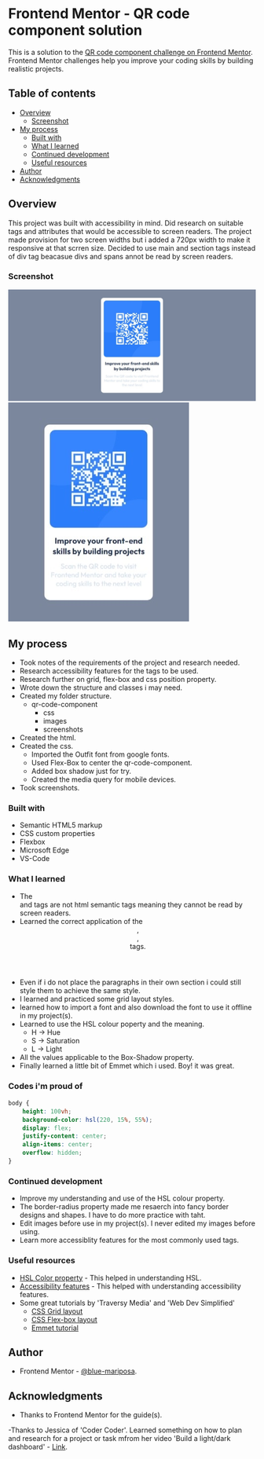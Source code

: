 # Frontend Mentor - QR code component solution

This is a solution to the [QR code component challenge on Frontend Mentor](https://www.frontendmentor.io/challenges/qr-code-component-iux_sIO_H). Frontend Mentor challenges help you improve your coding skills by building realistic projects. 

## Table of contents

- [Overview](#overview)
  - [Screenshot](#screenshot)
- [My process](#my-process)
  - [Built with](#built-with)
  - [What I learned](#what-i-learned)
  - [Continued development](#continued-development)
  - [Useful resources](#useful-resources)
- [Author](#author)
- [Acknowledgments](#acknowledgments)

## Overview

This project was built with accessibility in mind. Did research on suitable tags and attributes that would be accessible to screen readers. The project made provision for two screen widths but i added a 720px width to make it responsive at that scrren size. Decided to use main and section tags instead of div tag beacasue divs and spans annot be read by screen readers.

### Screenshot

![](./screenshots/desktop-view.jpg)
![](./screenshots/mobile-view.jpg)

## My process
- Took notes of the requirements of the project and research needed.
- Research accessibility features for the tags to be used.
- Research further on grid, flex-box and css position property.
- Wrote down the structure and classes i may need.
- Created my folder structure.
  - qr-code-component
    - css
    - images
    - screenshots
- Created the html.
- Created the css.
  - Imported the Outfit font from google fonts.
  - Used Flex-Box to center the qr-code-component.
  - Added box shadow just for try.
  - Created the media query for mobile devices.
- Took screenshots.    

### Built with

- Semantic HTML5 markup
- CSS custom properties
- Flexbox
- Microsoft Edge
- VS-Code

### What I learned

- The <div> and <span> tags are not html semantic tags meaning they cannot be read by screen readers.
- Learned the correct application of the <header>, <main>, <section> tags.
- Even if i do not place the paragraphs in their own section i could still style them to achieve the same style.
- I learned and practiced some grid layout styles.
- learned how to import a font and also download the font to use it offline in my project(s).
- Learned to use the HSL colour poperty and the meaning.
    - H -> Hue
    - S -> Saturation
    - L -> Light
- All the values applicable to the Box-Shadow property.
- Finally learned a little bit of Emmet which i used. Boy! it was great.

### Codes i'm proud of

```css
body {
    height: 100vh;
    background-color: hsl(220, 15%, 55%);
    display: flex;
    justify-content: center;
    align-items: center;
    overflow: hidden;
}
```

### Continued development

- Improve my understanding and use of the HSL colour property.
- The border-radius property made me resaerch into fancy border designs and shapes. I have to do more practice with taht.
- Edit images before use in my project(s). I never edited my images before using.
- Learn more accessiblity features for the most commonly used tags.

### Useful resources

- [HSL Color property](https://www.w3schools.com/colors/colors_hsl.asp#:~:text=HSL%20stands%20for%20hue%2C%20saturation%2C%20and%20lightness.%20HSL,is%20red%2C%20120%20is%20green%2C%20240%20is%20blue.) - This helped in understanding HSL.
- [Accessibility features](https://www.w3schools.com/accessibility/accessibility_semantic_elements.php) - This helped with understanding accessibility features.
- Some great tutorials by 'Traversy Media' and 'Web Dev Simplified'
  - [CSS Grid layout](https://www.youtube.com/watch?v=0xMQfnTU6oo)
  - [CSS Flex-box layout](https://www.youtube.com/watch?v=3YW65K6LcIA)
  - [Emmet tutorial](https://www.youtube.com/watch?v=V8vizNQKtx0)

## Author
- Frontend Mentor - [@blue-mariposa](https://www.frontendmentor.io/profile/blue-mariposa).

## Acknowledgments

- Thanks to Frontend Mentor for the guide(s).

-Thanks to Jessica of 'Coder Coder'. Learned something on how to plan and research for a project or task mfrom her video 'Build a light/dark dashboard' - [Link](https://www.youtube.com/watch?v=iL4irerdGdU).

